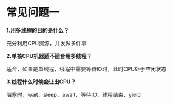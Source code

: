 # 常见问题一

**1.用多线程的目的是什么？**

充分利用CPU资源，并发做多件事

**2.单核CPU机器适不适合用多线程？**

适合，如果是单线程，线程中需要等待IO时，此时CPU处于空闲状态

**3.线程什么时候会让出CPU？**

阻塞时，wait、sleep、await、等待IO、线程结束、yield


